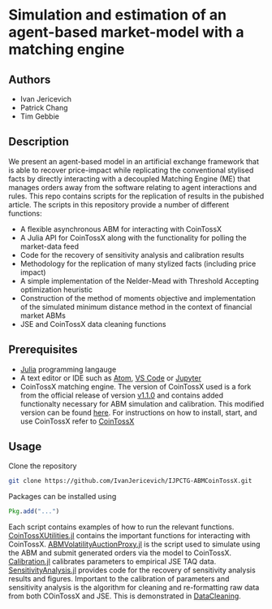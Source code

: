 # Simulation and estimation of an agent-based market-model with a matching engine

## Authors
* Ivan Jericevich
* Patrick Chang
* Tim Gebbie


## Description
We present an agent-based model in an artificial exchange framework that is able to recover price-impact while replicating the conventional stylised facts by directly interacting with a decoupled Matching Engine (ME) that manages orders away from the software relating to agent interactions and rules. This repo contains scripts for the replication of results in the pubished article. The scripts in this repository provide a number of different functions:
* A flexible asynchronous ABM for interacting with CoinTossX
* A Julia API for CoinTossX along with the functionality for polling the market-data feed
* Code for the recovery of sensitivity analysis and calibration results
* Methodology for the replication of many stylized facts (including price impact)
* A simple implementation of the Nelder-Mead with Threshold Accepting optimization heuristic
* Construction of the method of moments objective and implementation of the simulated minimum distance method in the context of financial market ABMs
* JSE and CoinTossX data cleaning functions


## Prerequisites
* [Julia](https://julialang.org) programming langauge
* A text editor or IDE such as [Atom](https://flight-manual.atom.io/getting-started/sections/installing-atom/), [VS Code](https://code.visualstudio.com/download) or [Jupyter](https://jupyter.org/install)
* CoinTossX matching engine. The version of CoinTossX used is a fork from the official release of version [v1.1.0](https://github.com/dharmeshsing/CoinTossX/tree/v1.1.0) and contains added functionalty necessary for ABM simulation and calibration. This modified version can be found [here](https://github.com/IvanJericevich/CoinTossX/tree/abm-experiment). For instructions on how to install, start, and use CoinTossX refer to [CoinTossX](https://github.com/dharmeshsing/CoinTossX)

## Usage
Clone the repository
```sh
git clone https://github.com/IvanJericevich/IJPCTG-ABMCoinTossX.git
```
Packages can be installed using
```julia
Pkg.add("...")
```
Each script contains examples of how to run the relevant functions. [CoinTossXUtilities.jl](Scripts/CoinTossXUtilities.jl) contains the important functions for interacting with CoinTossX. [ABMVolatilityAuctionProxy.jl](Scripts/ABMVolatilityAuctionProxy.jl) is the script used to simulate using the ABM and submit generated orders via the model to CoinTossX. [Calibration.jl](Scripts/Calibration.jl) calibrates parameters to empirical JSE TAQ data. [SensitivityAnalysis.jl](Scripts/SensitivityAnalysis.jl) provides code for the recovery of sensitivity analysis results and figures. Important to the calibration of parameters and sensitivity analysis is the algorithm for cleaning and re-formatting raw data from both COinTossX and JSE. This is demonstrated in [DataCleaning](DataCleaning).

